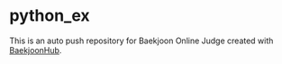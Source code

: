 # python_ex
This is an auto push repository for Baekjoon Online Judge created with [BaekjoonHub](https://github.com/BaekjoonHub/BaekjoonHub).
